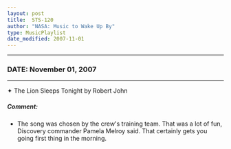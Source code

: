 ```yaml
---
layout: post
title:  STS-120
author: "NASA: Music to Wake Up By"
type: MusicPlaylist
date_modified: 2007-11-01
---
```


----
### DATE: November 01, 2007
----
✦ The Lion Sleeps Tonight by Robert John

##### Comment:
* The song was chosen by the crew's training team. That was a lot of fun, Discovery commander Pamela Melroy said. That certainly gets you going first thing in the morning.

